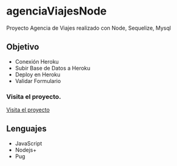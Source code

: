 # agenciaViajesNode
Proyecto Agencia de Viajes realizado con Node, Sequelize, Mysql

## Objetivo
+ Conexión Heroku
+ Subir Base de Datos a Heroku
+ Deploy en Heroku
+ Validar Formulario


### Visita el proyecto.

[Visita el proyecto](https://viajesnode.herokuapp.com/)


## Lenguajes
+ JavaScript
+ Nodejs+
+ Pug

